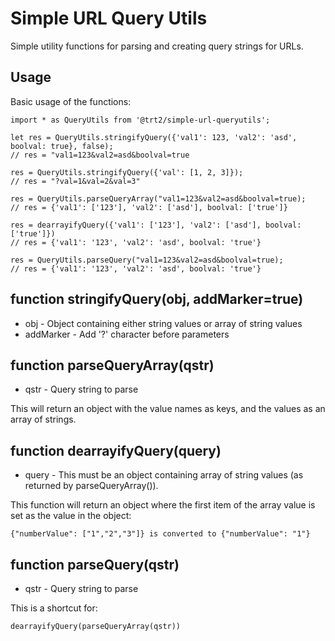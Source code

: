 # Simple URL Query Utils

Simple utility functions for parsing and creating query strings for URLs.

## Usage

Basic usage of the functions:
```
import * as QueryUtils from '@trt2/simple-url-queryutils';

let res = QueryUtils.stringifyQuery({'val1': 123, 'val2': 'asd', boolval: true}, false);
// res = "val1=123&val2=asd&boolval=true

res = QueryUtils.stringifyQuery({'val': [1, 2, 3]});
// res = "?val=1&val=2&val=3"

res = QueryUtils.parseQueryArray("val1=123&val2=asd&boolval=true);
// res = {'val1': ['123'], 'val2': ['asd'], boolval: ['true']}

res = dearrayifyQuery({'val1': ['123'], 'val2': ['asd'], boolval: ['true']})
// res = {'val1': '123', 'val2': 'asd', boolval: 'true'}

res = QueryUtils.parseQuery("val1=123&val2=asd&boolval=true);
// res = {'val1': '123', 'val2': 'asd', boolval: 'true'}
```


## function stringifyQuery(obj, addMarker=true)
- obj - Object containing either string values or array of string values
- addMarker - Add '?' character before parameters

## function parseQueryArray(qstr)
- qstr - Query string to parse

This will return an object with the value names as keys, and the values as an array of strings.

## function dearrayifyQuery(query)
- query - This must be an object containing array of string values (as returned by parseQueryArray()).

This function will return an object where the first item of the array value is set as the value in the object:
```
{"numberValue": ["1","2","3"]} is converted to {"numberValue": "1"}
```

## function parseQuery(qstr)
- qstr - Query string to parse

This is a shortcut for:
```
dearrayifyQuery(parseQueryArray(qstr))
```